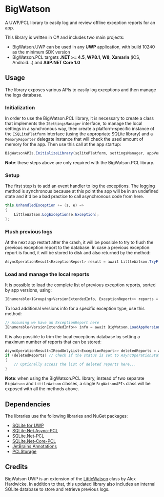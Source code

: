 # BigWatson

A UWP/PCL library to easily log and review offline exception reports for an app.

This library is written in C# and includes two main projects:

- BigWatson.UWP can be used in any **UWP** application, with build 10240 as the minimum SDK version
- BigWatson.PCL targets **.NET >= 4.5**, **WP8.1**, **W8**, **Xamarin** (iOS, Android...) and **ASP.NET Core 1.0**

## Usage

The library exposes various APIs to easily log exceptions and then manage the logs database.

### Initialization

In order to use the BigWatson.PCL library, it is necessary to create a class that implements the `ISettingsManager` interface, to manage the local settings in a synchronous way, then create a platform-specific instance of the `ISQLitePlatform` interface (using the appropriate SQLite library) and a `MemoryReporter` delegate instance that will check the used amount of memory for the app.
Then use this call at the app startup:

```C#
BigWatsonAPIs.InitializeLibrary(sqlitePlatform, settingsManager, appVersion, memoryReporter);
```

**Note**: these steps above are only required with the BigWatson.PCL library.

### Setup

The first step is to add an event handler to log the exceptions. The logging method is synchronous because at this point the app will be in an undefined state and it'd be a bad practice to call asynchronous code from here.

```C#
this.UnhandledException += (s, e) =>
{
    LittleWatson.LogException(e.Exception);
};
```

### Flush previous logs

At the next app restart after the crash, it will be possible to try to flush the previous exception report to the database. In case a previous exception report is found, it will be stored to disk and also returned by the method:

```C#
AsyncOperationResult<ExceptionReport> result = await LittleWatson.TryFlushPreviousExceptionAsync();
```

### Load and manage the local reports

It is possible to load the complete list of previous exception reports, sorted by app versions, using:

```C#
IEnumerable<IGrouping<VersionExtendedInfo, ExceptionReport>> reports = await BigWatson.LoadGroupedExceptionsAsync();
```

To load additional versions info for a specific exception type, use this method:

```C#
// Assuming we have an ExceptionReport here
IEnumerable<VersionExtendedInfo>> info = await BigWatson.LoadAppVersionsInfoAsync(report.ExceptionType);
```

It is also possible to trim the local exceptions database by setting a maximum number of reports that can be stored:

```C#
AsyncOperationResult<IReadOnlyList<ExceptionReport>> deletedReports = await BigWatson.TryTrimAndOptimizeDatabaseAsync(100, CancellationToken.None);
if (deletedReports) // Check if the status is set to AsyncOperationStatus.RunToCompletion
{
    // Optionally access the list of deleted reports here...
}
```

**Note**: when using the BigWatson.PCL library, instead of two separate `BigWatson` and `LittleWatson` classes, a single `BigWatsonAPIs` class will be exposed with all the methods above.

## Dependencies

The libraries use the following libraries and NuGet packages:

* [SQLite for UWP](https://marketplace.visualstudio.com/items?itemName=SQLiteDevelopmentTeam.SQLiteforUniversalWindowsPlatform)
* [SQLite.Net.Async-PCL](https://www.nuget.org/packages/SQLite.Net.Async-PCL/)
* [SQLite.Net-PCL](https://www.nuget.org/packages/SQLite.Net.Core-PCL/)
* [SQLite.Net-Core-PCL](https://www.nuget.org/packages/SQLite.Net.Core-PCL/)
* [JetBrains.Annotations](https://www.nuget.org/packages/JetBrains.Annotations)
* [PCLStorage](https://github.com/dsplaisted/PCLStorage)

## Credits

BigWatson UWP is an extension of the [LittleWatson](https://www.alexhardwicke.com/little-watson/) class by Alex Hardwicke. In addition to that, this updated library also includes an internal SQLite database to store and retrieve previous logs.
